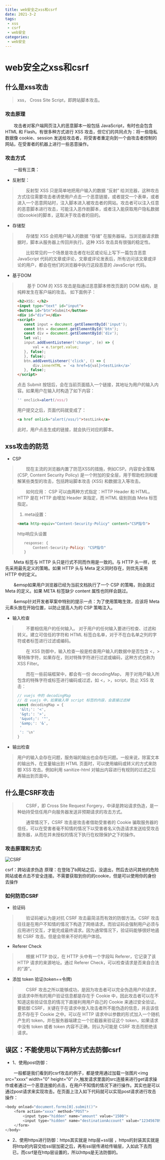 ```yaml
---
title: web安全之xss和csrf
date: 2021-3-2
tags:
 - xss 
 - csrf
 - web安全
categories: 
 - web安全
---
```

# web安全之xss和csrf

## 什么是xss攻击
> xss， Cross Site Script，即跨站脚本攻击。
### 攻击原理
&emsp;&emsp;攻击者对客户端网页注入的恶意脚本一般包括 JavaScript，有时也会包含 HTML 和 Flash。有很多种方式进行 XSS 攻击，但它们的共同点为：将一些隐私数据像 cookie、session 发送给攻击者，将受害者重定向到一个由攻击者控制的网站，在受害者的机器上进行一些恶意操作。
### 攻击方式
&emsp;&emsp;一般有三类：
* 反射型：
> &emsp;&emsp;反射型 XSS 只是简单地把用户输入的数据 “反射” 给浏览器，这种攻击方式往往需要攻击者诱使用户点击一个恶意链接，或者提交一个表单，或者进入一个恶意网站时，注入脚本进入被攻击者的网站。攻击者可以注入任意的恶意脚本进行攻击，可能注入恶作剧脚本，或者注入能获取用户隐私数据(如cookie)的脚本，这取决于攻击者的目的。

* 存储型
>&emsp;&emsp;存储型 XSS 会把用户输入的数据 “存储” 在服务器端，当浏览器请求数据时，脚本从服务器上传回并执行。这种 XSS 攻击具有很强的稳定性。
>
>&emsp;&emsp;比较常见的一个场景是攻击者在社区或论坛上写下一篇包含恶意 JavaScript 代码的文章或评论，文章或评论发表后，所有访问该文章或评论的用户，都会在他们的浏览器中执行这段恶意的 JavaScript 代码。

* 基于DOM
> &emsp; &emsp;基于 DOM 的 XSS 攻击是指通过恶意脚本修改页面的 DOM 结构，是纯粹发生在客户端的攻击。
>如下面例子：
>```html
><h2>XSS: </h2>
><input type="text" id="input">
><button id="btn">Submit</button>
><div id="div"></div>
><script>
>    const input = document.getElementById('input');
>    const btn = document.getElementById('btn');
>    const div = document.getElementById('div');
>    let val;
>    input.addEventListener('change', (e) => {
>        val = e.target.value;
>    }, false);
>    }, false);
>    btn.addEventListener('click', () => {
>        div.innerHTML = `<a href=${val}>testLink</a>`
>    }, false);
></script>
>```
>点击 Submit 按钮后，会在当前页面插入一个链接，其地址为用户的输入内容。如果用户在输入时构造了如下内容：
>```javascript 
>'' onclick=alert(/xss/)
>```
>用户提交之后，页面代码就变成了：
>```html
><a href onlick="alert(/xss/)">testLink</a>
>```
>此时，用户点击生成的链接，就会执行对应的脚本。

## xss攻击的防范
* CSP
> &emsp;&emsp;现在主流的浏览器内置了防范XSS的措施，例如CSP。内容安全策略 (CSP, Content Security Policy) 是一个附加的安全层，用于帮助检测和缓解某些类型的攻击，包括跨站脚本攻击 (XSS) 和数据注入等攻击。

> &emsp;&emsp;如何应用：
  >CSP 可以由两种方式指定：HTTP Header 和 HTML。HTTP 是在 HTTP 由增加 Header 来指定，而 HTML 级别则由 Meta 标签指定。
>
>1. meta设置：
>
>```html
><meta http-equiv="Content-Security-Policy" content="CSP指令">
>```
>http响应头设置
>```javascript
>    response: {
>        Content-Security-Policy: "CSP指令"
>    }
>```

&emsp;&emsp;Meta 标签与 HTTP 头只是行式不同而作用是一致的。与 HTTP 头一样，优先采用最先定义的策略。如果 HTTP 头与 Meta 定义同时存在，则优先采用 HTTP 中的定义。

&emsp;&emsp;&emsp如果用户浏览器已经为当前文档执行了一个 CSP 的策略，则会跳过 Meta 的定义。如果 META 标签缺少 content 属性也同样会跳过。

&emsp;&emsp;&emsp针对开发者草案中特别的提示一点：为了使用策略生效，应该将 Meta 元素头放在开始位置，以防止提高人为的 CSP 策略注入。

* 输入检查
>&emsp;&emsp;不要相信用户的任何输入。 对于用户的任何输入要进行检查、过滤和转义。建立可信任的字符和 HTML 标签白名单，对于不在白名单之列的字符或者标签进行过滤或编码。
>
>&emsp;&emsp;在 XSS 防御中，输入检查一般是检查用户输入的数据中是否包含 <，> 等特殊字符，如果存在，则对特殊字符进行过滤或编码，这种方式也称为 XSS Filter。
>
>&emsp;&emsp;而在一些前端框架中，都会有一份 decodingMap， 用于对用户输入所包含的特殊字符或标签进行编码或过滤，如 <，>，script，防止 XSS 攻击：
>
>```javascript
>// vuejs 中的 decodingMap
>// 在 vuejs 中，如果输入带 script 标签的内容，会直接过滤掉
>const decodingMap = {
>  '&lt;': '<',
>  '&gt;': '>',
>  '&quot;': '"',
>  '&amp;': '&',
>  '
>  ': '\n'
>}
>```

* 输出检查
>用户的输入会存在问题，服务端的输出也会存在问题。一般来说，除富文本的输出外，在变量输出到 HTML 页面时，可以使用编码或转义的方式来防御 XSS 攻击。例如利用 sanitize-html 对输出内容进行有规则的过滤之后再输出到页面中。

## 什么是CSRF攻击
>&emsp;&emsp;CSRF，即 Cross Site Request Forgery，中译是跨站请求伪造，是一种劫持受信任用户向服务器发送非预期请求的攻击方式。
>
>&emsp;&emsp;通常情况下，CSRF 攻击是攻击者借助受害者的 Cookie 骗取服务器的信任，可以在受害者毫不知情的情况下以受害者名义伪造请求发送给受攻击服务器，从而在并未授权的情况下执行在权限保护之下的操作。
### 攻击原理和方式:
![CSRF](./CSRF.jpg)

csrf：跨站请求伪造
原理：在登陆了b网站之后，没退出，然后去访问其他的危险网站或者点击不安全连接。不需要获取到你的的cookie，但是可以使用你的身份去操作

### 如何防范CSRF
* 验证码
>&emsp;&emsp;验证码被认为是对抗 CSRF 攻击最简洁而有效的防御方法。CSRF 攻击往往是在用户不知情的情况下构造了网络请求。而验证码会强制用户必须与应用进行交互，才能完成最终请求。因为通常情况下，验证码能够很好地遏制 CSRF 攻击。但是会带来不好的用户体验。

*  Referer Check
>&emsp;&emsp;根据 HTTP 协议，在 HTTP 头中有一个字段叫 Referer，它记录了该 HTTP 请求的来源地址。通过 Referer Check，可以检查请求是否来自合法的”源”。

* 添加 token 验证(token==令牌)
>&emsp;&emsp;CSRF 攻击之所以能够成功，是因为攻击者可以完全伪造用户的请求，该请求中所有的用户验证信息都是存在于 Cookie 中，因此攻击者可以在不知道这些验证信息的情况下直接利用用户自己的 Cookie 来通过安全验证。要抵御 CSRF，关键在于在请求中放入攻击者所不能伪造的信息，并且该信息不存在于 Cookie 之中。可以在 HTTP 请求中以参数的形式加入一个随机产生的 token，并在服务器端建立一个拦截器来验证这个 token，如果请求中没有 token 或者 token 内容不正确，则认为可能是 CSRF 攻击而拒绝该请求。


## 误区：不能使用以下两种方式去防御csrf

* 1、使用post防御：

&emsp;&emsp;一般都是我们看到的csrf攻击的例子，都是使用通过加载一张图片<img src="xxxx“ width="0" height="0" />,触发请求里面的src连接来进行get请求操作或者通过一个恶意连接的点击，在用户不知情的情况下进行操作。其实也是可以通过post请求来实现攻击。在页面上注入如下代码就可以实现post请求进行攻击操作：
```javascript
<body onload="document.forms[0].submit()">
    <form action="xxxx" method="POST">
        <input type="hidden" name="amount" value="1500">
        <input type="hidden" name="destinationAccount" value="123456789">
    </form>
</body>
```

* 2、使用https进行防御：https其实就是 http层+ssl层 ，https的封装其实就是将http的内容交给ssl层加密之后，再有ssl层传递给传输层，入如此下去而已，而csrf是在http层设置的，所以https是无法防御的。